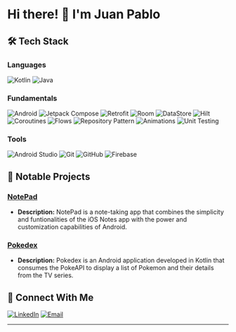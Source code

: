 
# Hi there! 👋 I'm Juan Pablo

## 🛠️ Tech Stack

### Languages
![Kotlin](https://img.shields.io/badge/-Kotlin-7F52FF?logo=kotlin&logoColor=white&style=flat-square)
![Java](https://img.shields.io/badge/-Java-007396?logo=java&logoColor=white&style=flat-square)

### Fundamentals
![Android](https://img.shields.io/badge/-Android-3DDC84?logo=android&logoColor=white&style=flat-square)
![Jetpack Compose](https://img.shields.io/badge/-Jetpack%20Compose-4285F4?logo=jetpackcompose&logoColor=white&style=flat-square)
![Retrofit](https://img.shields.io/badge/-Retrofit-FF5722?style=flat-square)
![Room](https://img.shields.io/badge/-Room-FFCA28?style=flat-square)
![DataStore](https://img.shields.io/badge/-Room-FFCA28?style=flat-square)
![Hilt](https://img.shields.io/badge/-Hilt-1A73E8?style=flat-square)
![Coroutines](https://img.shields.io/badge/-Coroutines-009688?style=flat-square)
![Flows](https://img.shields.io/badge/-Coroutines-009688?style=flat-square)
![Repository Pattern](https://img.shields.io/badge/-Coroutines-009688?style=flat-square)
![Animations](https://img.shields.io/badge/-Coroutines-009688?style=flat-square)
![Unit Testing](https://img.shields.io/badge/-Coroutines-009688?style=flat-square)

### Tools
![Android Studio](https://img.shields.io/badge/-Android%20Studio-3DDC84?logo=android-studio&logoColor=white&style=flat-square)
![Git](https://img.shields.io/badge/-Git-F05032?logo=git&logoColor=white&style=flat-square)
![GitHub](https://img.shields.io/badge/-GitHub-181717?logo=github&logoColor=white&style=flat-square)
![Firebase](https://img.shields.io/badge/-Firebase-FFCA28?logo=firebase&logoColor=white&style=flat-square)

## 🌟 Notable Projects

### [NotePad](https://github.com/juanpablorenau/notepad)
- **Description:** NotePad is a note-taking app that combines the simplicity and funtionalities of the iOS Notes app with the power and customization capabilities of Android.

### [Pokedex](https://github.com/juanpablorenau/pokedex)
- **Description:** Pokedex is an Android application developed in Kotlin that consumes the PokeAPI to display a list of Pokemon and their details from the TV series.

## 🤝 Connect With Me

[![LinkedIn](https://img.shields.io/badge/-LinkedIn-0A66C2?logo=linkedin&logoColor=white&style=flat-square)](https://www.linkedin.com/in/juan-pablo-renau-lópez-9a61a11bb)
[![Email](https://img.shields.io/badge/-Email-EA4335?logo=gmail&logoColor=white&style=flat-square)](mailto:renaujuanpablo@example.com)

---

